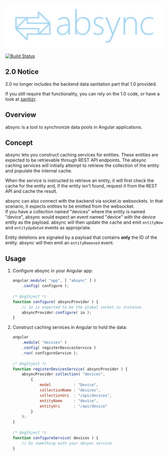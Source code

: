 ![](doc/logo.png)

[![Build Status](https://travis-ci.org/oliversalzburg/absync.svg?branch=master)](https://travis-ci.org/oliversalzburg/absync)

## 2.0 Notice
2.0 no longer includes the backend data sanitation part that 1.0 provided.

If you still require that functionality, you can rely on the 1.0 code, or have a look at [sanitizr](https://github.com/oliversalzburg/sanitizr).

## Overview

absync is a tool to synchronize data pools in Angular applications.

## Concept
absync lets you construct caching services for entities. These entities are expected to be retrievable through REST API
endpoints. The absync caching services will initially attempt to retrieve the collection of the entity and populate the
internal cache.

When the service is instructed to retrieve an entity, it will first check the cache for the entity and, if the entity
isn't found, request it from the REST API and cache the result.

absync can also connect with the backend via socket.io websockets. In that scenario, it expects entities to be emitted
from the websocket.  
If you have a collection named "devices" where the entity is named "device", absync would expect an event named "device"
with the device entity as the payload. absync will then update the cache and emit `entityNew` and `entityUpdated` events
as appropriate.

Entity deletions are signaled by a payload that contains **only** the ID of the entity. absync will then emit an
`entityRemoved` event.

## Usage
1. Configure absync in your Angular app:

	```js
	angular.module( "app", [ "absync" ] )
		.config( configure );
	
	/* @ngInject */
	function configure( absyncProvider ) {
		// io is expected to be the global socket.io instance.
		absyncProvider.configure( io );
	}
	```

2. Construct caching services in Angular to hold the data:

	```js
	angular
		.module( "devices" )
		.config( registerDevicesService )
		.run( configureService );

	/* @ngInject */
	function registerDevicesService( absyncProvider ) {
		absyncProvider.collection( "devices",
			{
				model          : "Device",
				collectionName : "devices",
				collectionUri  : "/api/devices",
				entityName     : "device",
				entityUri      : "/api/device"
			}
		);
	}

	/* @ngInject */
	function configureService( devices ) {
		// Do something with your absync service
	}
	```

